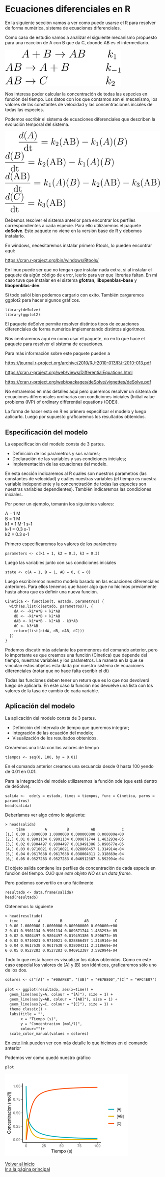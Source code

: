 # Ecuaciones diferenciales en R

En la siguiente sección vamos a ver como puede usarse el R para resolver de forma numérica, sistema de ecuaciones diferenciales.

Como caso de estudio vamos a analizar el siguiente mecanismo propuesto para una reacción de A con B que da C, doonde AB es el intermediario. 

![mecanismo](figuras/ecdif/mecanismo.svg)

Nos interesa poder calcular la concentración de todas las especies en función del tiempo. Los datos con los que contamos son el mecanismo, los valores de las constantes de velocidad y las concentraciones inciales de todas las especies.

Podemos escribir el sistema de ecuaciones diferenciales que describen la evolución temporal del sistema.

![sistema](figuras/ecdif/sistema.svg)

Debemos resolver el sistema anterior para encontrar los perfiles correspondientes a cada especie. Para ello utilizaremos el paquete **deSolve**. Este paquete no viene en la versión base de R y debemos instalarlo. 

En windows, necesitaremos instalar primero Rtools, lo pueden encontrar aquí:

https://cran.r-project.org/bin/windows/Rtools/

En linux puede ser que no tengan que instalar nada extra, si al instalar el paquete da algún código de error, leerlo para ver que librerías faltan. En mi caso tuve que instalar en el sistema **gfotran**, l**ibopenblas-base** y **libopenblas-dev**.

Si todo saliói bien podemos cargarlo con exito. También cargaremos ggplot2 para hacer algunos gráficos.

```
library(deSolve)
library(ggplot2)
```

El paquete deSolve permite resolver distintos tipos de ecuaciones diferenciales de forma numérica implementando distintos algoritmos.

Nos centraremos aquí en como usar el paquete, no en lo que hace el paquete para resolver el sistema de ecuaciones.

Para más información sobre este paquete pueden a 

https://journal.r-project.org/archive/2010/RJ-2010-013/RJ-2010-013.pdf

https://cran.r-project.org/web/views/DifferentialEquations.html

https://cran.r-project.org/web/packages/deSolve/vignettes/deSolve.pdf

No entraremos en más detalles aquí pero queremos resolver un sistema de ecuaciones diferenciales ordinarias con condiciones iniciales (Initial value problems (IVP) of ordinary differential equations (ODE)).

La forma de hacer esto en R es primero especificar el modelo y luego aplicarlo. Luego por supuesto graficaremos los resultados obtenidos.

## Especificación del modelo

La especificación del modelo consta de 3 partes.

- Definición de los parámetros y sus valores;
- Declaración de las variables y sus condiciones iniciales;
- Implementación de las ecuaciones del modelo.

En esta sección indicaremos al R cuales son nuestros parametros (las constantes de velocidad) y cuáles nuestras variables (el tiempo es nuestra variable independiente y la concenctración de todas las especies son nuestras variables dependientes). También indicaremos las condiciones iniciales. 

Por poner un ejemplo, tomarán los siguientes valores:

A = 1 M\
B = 1 M\
k1 = 1 M-1 s-1\
k-1 = 0.3 s-1\
k2 = 0.3 s-1

Primero especificaremos los valores de los parámetros

```
parameters <- c(k1 = 1, k2 = 0.3, k3 = 0.3)
```

Luego las variables junto con sus condiciones iniciales

```
state <- c(A = 1, B = 1, AB = 0, C = 0)
```

Luego escribiremos nuestro modelo basado en las ecuaciones diferenciales anteriores. Para  ellos tenemos que hacer algo que no hicimos previamente hasta ahora que es definir una nueva función.

```
Cinetica <- function(t, estado, parametros) {
  with(as.list(c(estado, parametros)), {
    dA <- -k1*A*B + k2*AB
    dB <- -k1*A*B + k2*AB
    dAB <- k1*A*B - k2*AB - k3*AB
    dC <- k3*AB
    return(list(c(dA, dB, dAB, dC)))
  })
}
```

Podemos discutir más adelante los pormenores del comando anterior, pero lo importante es que creamos una función (Cinetica) que depende del tiempo, nuestras variables y los parámetros. La manera en la que se vinculan estos objetos esta dada por nuestro sistema de ecuaciones diferenciales (notar que no hace falta escribir el dt)

Todas las funciones deben tener un return que es lo que nos devolverá luego de aplicarla. En este caso la función nos devuelve una lista con los valores de la tasa de cambio de cada variable.

## Aplicación del modelo

La aplicación del modelo consta de 3 partes.

- Definición del intervalo de tiempo que queremos integrar;
- Integración de las ecuación del modelo;
- Visualización de los resultados obtenidos.

Crearemos una lista con los valores de tiempo

```
tiempos <- seq(0, 100, by = 0.01)
```

En el comando anterior creamos una secuancia desde 0 hasta 100 yendo de 0.01 en 0.01.

Para la integración del modelo utilizaremos la función ode (que está dentro de deSolve).

```
salida <-  ode(y = estado, times = tiempos, func = Cinetica, parms = parametros)
head(salida)
```

Deberíamos ver algo cómo lo siguiente:

```
> head(salida)
     time         A         B          AB            C
[1,] 0.00 1.0000000 1.0000000 0.000000000 0.000000e+00
[2,] 0.01 0.9901134 0.9901134 0.009871744 1.483293e-05
[3,] 0.02 0.9804497 0.9804497 0.019491386 5.890677e-05
[4,] 0.03 0.9710021 0.9710021 0.028866457 1.314914e-04
[5,] 0.04 0.9617638 0.9617638 0.038004311 2.318669e-04
[6,] 0.05 0.9527283 0.9527283 0.046912387 3.592994e-04
```

El objeto salida contiene los perfiles de concentración de cada especie en función del tiempo. *OJO que este objeto NO es un data frame.*

Pero podemos convertilo en uno fácilmente

```
resultado <- data.frame(salida)
head(resultado)
```

Obtenemos lo siguiente

```
> head(resultado)
  time         A         B          AB            C
1 0.00 1.0000000 1.0000000 0.000000000 0.000000e+00
2 0.01 0.9901134 0.9901134 0.009871744 1.483293e-05
3 0.02 0.9804497 0.9804497 0.019491386 5.890677e-05
4 0.03 0.9710021 0.9710021 0.028866457 1.314914e-04
5 0.04 0.9617638 0.9617638 0.038004311 2.318669e-04
6 0.05 0.9527283 0.9527283 0.046912387 3.592994e-04
```

Todo lo que resta hacer es visualizar los datos obtenidos. Como en este caso especial los valores de [A] y [B] son idénticos, graficaremos sólo uno de los dos.

```
colores <- c("[A]" = "#00AFBB", "[AB]" = "#E7B800","[C]" = "#FC4E07")

plot <- ggplot(resultado, aes(x=time)) +
  geom_line(aes(y=A, colour = "[A]"), size = 1) +
  geom_line(aes(y=AB, colour = "[AB]"), size = 1) +
  geom_line(aes(y=C, colour = "[C]"), size = 1) +
  theme_classic() +
  labs(title = "",
       x = "Tiempo (s)",
       y = "Concentracion (mol/l)",
       colour="")+
  scale_color_manual(values = colores)
```
En [este link](tips.md#agregando-más-de-un-set-de-datos-en-el-mismo-gráfico) pueden ver con más detalle lo que hicimos en el comando anterior

Podemos ver como quedó nuestro gráfico

```
plot
```

![perfiles](figuras/ecdif/perfiles.png)

[Volver al inicio](#ecuaciones-diferenciales-en-r)\
[Ir a la página principal](README.md)
